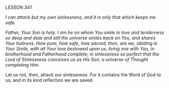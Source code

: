 *LESSON 341*

*I can attack but my own sinlessness, and it is only that which keeps me safe.*

_Father, Your Son is holy. I am he on whom You smile in love and tenderness so deep and dear and still the universe smiles back on You, and shares Your holiness. How pure, how safe, how sacred, then, are we, abiding in Your Smile, with all Your love bestowed upon us, living one with You, in brotherhood and Fatherhood complete; in sinlessness so perfect that the Lord of Sinlessness conceives us as His Son, a universe of Thought completing Him._

Let us not, then, attack our sinlessness. For it contains the Word of God to us, and in its kind reflection we are saved.